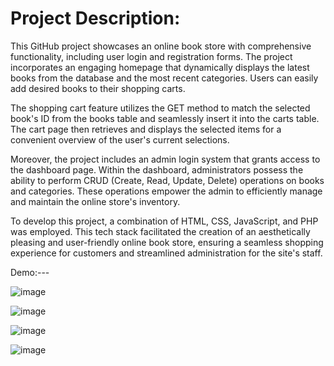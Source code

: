 # Project Description:

This GitHub project showcases an online book store with comprehensive functionality, including user login and registration forms. The project incorporates an engaging homepage that dynamically displays the latest books from the database and the most recent categories. Users can easily add desired books to their shopping carts.

The shopping cart feature utilizes the GET method to match the selected book's ID from the books table and seamlessly insert it into the carts table. The cart page then retrieves and displays the selected items for a convenient overview of the user's current selections.

Moreover, the project includes an admin login system that grants access to the dashboard page. Within the dashboard, administrators possess the ability to perform CRUD (Create, Read, Update, Delete) operations on books and categories. These operations empower the admin to efficiently manage and maintain the online store's inventory.

To develop this project, a combination of HTML, CSS, JavaScript, and PHP was employed. This tech stack facilitated the creation of an aesthetically pleasing and user-friendly online book store, ensuring a seamless shopping experience for customers and streamlined administration for the site's staff.


Demo:---



![image](https://github.com/RaedOkal/full-stack-web-development-project/assets/109144849/428e5fe8-f98a-4f79-83d7-e163f36a32c4)




![image](https://github.com/RaedOkal/full-stack-web-development-project/assets/109144849/71c72a69-30d5-4f05-92d6-a95651a50dec)



![image](https://github.com/RaedOkal/full-stack-web-development-project/assets/109144849/97625277-0035-4d5d-b0cc-8694b611bcd9)



![image](https://github.com/RaedOkal/full-stack-web-development-project/assets/109144849/b6613b63-becb-4257-873b-78810b7920bb)


